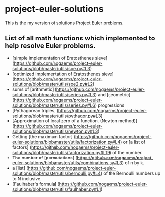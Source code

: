 # project-euler-solutions
This is the my version of solutions Project Euler problems.

## List of all math functions which implemented to help resolve Euler problems.

* [simple implementation of Eratosthenes sieve] (https://github.com/nogaems/project-euler-solutions/blob/master/utils/soe.py#L3)
* [optimized implementation of Eratosthenes sieve] (https://github.com/nogaems/project-euler-solutions/blob/master/utils/soe2.py#L2)
* sums of [arithmetic] (https://github.com/nogaems/project-euler-solutions/blob/master/utils/series.py#L3) and [geometric] (https://github.com/nogaems/project-euler-solutions/blob/master/utils/series.py#L6) progressions
* [Pythagorean triples] (https://github.com/nogaems/project-euler-solutions/blob/master/utils/pythagor.py#L3)
* [Approximation of local zero of a function. (Newton method)] (https://github.com/nogaems/project-euler-solutions/blob/master/utils/newton.py#L3)
* Getting [the maximum factor] (https://github.com/nogaems/project-euler-solutions/blob/master/utils/factorization.py#L4) or [a list of factors] (https://github.com/nogaems/project-euler-solutions/blob/master/utils/factorization.py#L19) of the number.
* The number of [permutations] (https://github.com/nogaems/project-euler-solutions/blob/master/utils/combinations.py#L3) of n by k.
* a [list] (https://github.com/nogaems/project-euler-solutions/blob/master/utils/bernoulli.py#L4) of the Bernoulli numbers up to N inclusive.
* [Faulhaber's formula] (https://github.com/nogaems/project-euler-solutions/blob/master/utils/faulhaber.py#L1)

